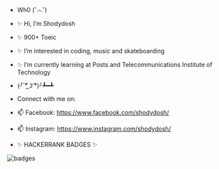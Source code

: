 - Wh0 (˘෴˘)
- ✨ Hi, I’m Shodydosh
- ✨ 900+ Toeic
- ✨ I’m interested in coding, music and skateboarding
- ✨ I’m currently learning at Posts and Telecommunications Institute of Technology
- (╯ ͠° ͟ʖ ͡°)╯┻━┻

-    Connect with me on:
- 📫 Facebook:
  https://www.facebook.com/shodydosh/
- 📫 Instagram:
  https://www.instagram.com/shodydosh/
  
 
- ✨ HACKERRANK BADGES ✨ 
<!---
Shodydosh/Shodydosh is a ✨ special ✨ repository because its `README.md` (this file) appears on your GitHub profile.
You can click the Preview link to take a look at your changes.
--->
![badges](https://user-images.githubusercontent.com/87895460/169630516-b5892e12-054a-42f5-8d8d-de74f95ab1bf.png)
